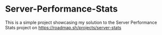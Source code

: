 # Server-Performance-Stats
This is a simple project showcasing my solution to the Server Performance Stats project on https://roadmap.sh/projects/server-stats
